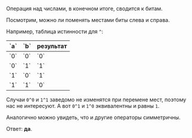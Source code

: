 Операция над числами, в конечном итоге, сводится к битам. 

Посмотрим, можно ли поменять местами биты слева и справа.

Например, таблица истинности для `^`:
<table>
<thead>
<tr>
<th>`a`</th>
<th>`b`</th>
<th>результат</th>
</tr>
</thead>
<tbody>
<tr><td>`0`</td><td>`0`</td><td>`0`</td></tr>
<tr><td>`0`</td><td>`1`</td><td>`1`</td></tr>
<tr><td>`1`</td><td>`0`</td><td>`1`</td></tr>
<tr><td>`1`</td><td>`1`</td><td>`0`</td></tr>
</tbody>
</table>

Случаи `0^0` и `1^1` заведомо не изменятся при перемене мест, поэтому нас не интересуют. А вот `0^1` и `1^0` эквивалентны и равны `1`.

Аналогично можно увидеть, что и другие операторы симметричны.

Ответ: **да**.

